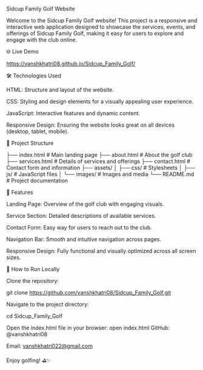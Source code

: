 Sidcup Family Golf Website

Welcome to the Sidcup Family Golf website! This project is a responsive and interactive web application designed to showcase the services, events, and offerings of Sidcup Family Golf, making it easy for users to explore and engage with the club online.

🌐 Live Demo

https://vanshkhatri08.github.io/Sidcup_Family_Golf/

🛠️ Technologies Used

HTML: Structure and layout of the website.

CSS: Styling and design elements for a visually appealing user experience.

JavaScript: Interactive features and dynamic content.

Responsive Design: Ensuring the website looks great on all devices (desktop, tablet, mobile).

📂 Project Structure

├── index.html            # Main landing page
├── about.html            # About the golf club
├── services.html         # Details of services and offerings
├── contact.html          # Contact form and information
├── assets/
│   ├── css/             # Stylesheets
│   ├── js/              # JavaScript files
│   └── images/          # Images and media
└── README.md            # Project documentation

🎯 Features

Landing Page: Overview of the golf club with engaging visuals.

Service Section: Detailed descriptions of available services.

Contact Form: Easy way for users to reach out to the club.

Navigation Bar: Smooth and intuitive navigation across pages.

Responsive Design: Fully functional and visually optimized across all screen sizes.

🚀 How to Run Locally

Clone the repository:

git clone https://github.com/vanshkhatri08/Sidcup_Family_Golf.git

Navigate to the project directory:

cd Sidcup_Family_Golf

Open the index.html file in your browser:
open index.html
GitHub: @vanshkhatri08

Email: vanshkhatri022@gmail.com

Enjoy golfing! ⛳✨
